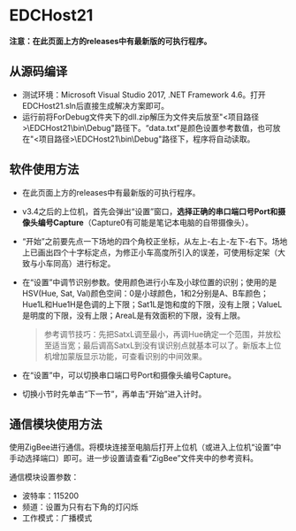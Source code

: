 # EDCHost21
**注意：在此页面上方的releases中有最新版的可执行程序。**

## 从源码编译
- 测试环境：Microsoft Visual Studio 2017, .NET Framework 4.6。打开EDCHost21.sln后直接生成解决方案即可。
- 运行前将ForDebug文件夹下的dll.zip解压为文件夹后放至"<项目路径>\EDCHost21\bin\Debug"路径下。“data.txt”是颜色设置参考数值，也可放在"<项目路径>\EDCHost21\bin\Debug"路径下，程序将自动读取。

## 软件使用方法
- 在此页面上方的releases中有最新版的可执行程序。
- v3.4之后的上位机，首先会弹出“设置”窗口，**选择正确的串口端口号Port和摄像头编号Capture**（Capture0有可能是笔记本电脑的自带摄像头）。
- “开始”之前要先点一下场地的四个角校正坐标，从左上-右上-左下-右下。场地上已画出四个十字标定点，为修正小车高度所引入的误差，可使用标定架（大致与小车同高）进行标定。
- 在“设置”中调节识别参数。使用颜色进行小车及小球位置的识别；使用的是HSV(Hue, Sat, Val)颜色空间：0是小球颜色，1和2分别是A、B车颜色；Hue1L和Hue1H是色调的上下限；Sat1L是饱和度的下限，没有上限；ValueL是明度的下限，没有上限；AreaL是有效面积的下限，没有上限。
  
  > 参考调节技巧：先把SatxL调至最小，再调Hue确定一个范围，并放松至适当宽；最后调高SatxL到没有误识别点就基本可以了。新版本上位机增加蒙版显示功能，可查看识别的中间效果。
- 在“设置”中，可以切换串口端口号Port和摄像头编号Capture。
- 切换小节时先单击“下一节”，再单击“开始”进入计时。

## 通信模块使用方法
使用ZigBee进行通信。将模块连接至电脑后打开上位机（或进入上位机“设置”中手动选择端口）即可。进一步设置请查看“ZigBee”文件夹中的参考资料。

通信模块设置参数：

- 波特率：115200
- 频道：设置为只有右下角的灯闪烁
- 工作模式：广播模式
